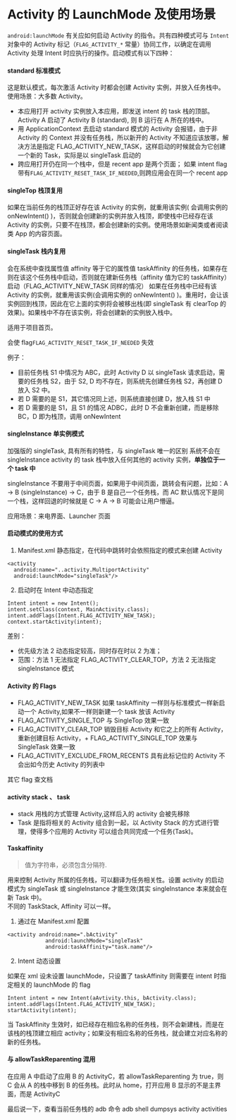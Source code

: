  # Activity 的 LaunchMode 及使用场景

`android:launchMode` 有关应如何启动 Activity 的指令。共有四种模式可与 `Intent` 对象中的 Activity 标记（`FLAG_ACTIVITY_*` 常量）协同工作，以确定在调用 Activity 处理 Intent 时应执行的操作。启动模式有以下四种：

#### standard 标准模式

这是默认模式，每次激活 Activity 时都会创建 Activity 实例，并放入任务栈中。使用场景：大多数 Activity。

* 本应用打开 activity 实例放入本应用，即发送 intent 的 task 栈的顶部。Activity A 启动了 Activity B (standard), 则 B 运行在 A 所在的栈中。
* 用 ApplicationContext 去启动 standard 模式的 Activity 会报错，由于非 Activity 的 Context 并没有任务栈，所以新开的 Activity 不知道应该放哪，解决方法是指定 FLAG_ACTIVITY_NEW_TASK，这样启动的时候就会为它创建一个新的 Task，实际是以 singleTask 启动的
* 跨应用打开仍在同一个栈中，但是 recent app 是两个页面； 如果 intent flag 带有`FLAG_ACTIVITY_RESET_TASK_IF_NEEDED`,则跨应用会在同一个 recent app

#### singleTop 栈顶复用

如果在当前任务的栈顶正好存在该 Activity 的实例，就重用该实例( 会调用实例的 onNewIntent() )，否则就会创建新的实例并放入栈顶，即使栈中已经存在该 Activity 的实例，只要不在栈顶，都会创建新的实例。使用场景如新闻类或者阅读类 App 的内容页面。

#### singleTask 栈内复用

会在系统中查找属性值 affinity 等于它的属性值 taskAffinity 的任务栈，如果存在则在该这个任务栈中启动，否则就在建新任务栈（affinity 值为它的 taskAffinity）启动（FLAG_ACTIVITY_NEW_TASK 同样的情况）
如果在任务栈中已经有该 Activity 的实例，就重用该实例(会调用实例的 onNewIntent() )。重用时，会让该实例回到栈顶，因此在它上面的实例将会被移出栈(即 singleTask 有 clearTop 的效果)。如果栈中不存在该实例，将会创建新的实例放入栈中。

适用于项目首页。

会使 flag`FLAG_ACTIVITY_RESET_TASK_IF_NEEDED` 失效

例子：

* 目前任务栈 S1 中情况为 ABC，此时 Activity D 以 singleTask 请求启动，需要的任务栈 S2，由于 S2, D 均不存在，则系统先创建任务栈 S2，再创建 D 放入 S2 中。
* 若 D 需要的是 S1，其它情况同上述，则系统直接创建 D，放入栈 S1 中
* 若 D 需要的是 S1，且 S1 的情况 ADBC，此时 D 不会重新创建，而是移除 BC，D 即为栈顶，调用 onNewIntent

#### singleInstance 单实例模式

加强版的 singleTask, 具有所有的特性，与 singleTask 唯一的区别 系统不会在 singleInstance activity 的 task 栈中放入任何其他的 activity 实例，**单独位于一个 task 中** 

singleInstance 不要用于中间页面，如果用于中间页面，跳转会有问题，比如：A -> B (singleInstance) -> C，由于 B 是自己一个任务栈，而 AC 默认情况下是同一个栈，这样回退的时候就是 C -> A -> B 可能会让用户懵逼。

应用场景：来电界面、Launcher 页面


#### 启动模式的使用方式

1. Manifest.xml 静态指定，在代码中跳转时会依照指定的模式来创建 Activity

```
<activity
  android:name="..activity.MultiportActivity"
  android:launchMode="singleTask"/>
```

2. 启动时在 Intent 中动态指定

```
Intent intent = new Intent();
intent.setClass(context, MainActivity.class);
intent.addFlags(Intent.FLAG_ACTIVITY_NEW_TASK);
context.startActivity(intent);
```

差别：

* 优先级方法 2 动态指定较高，同时存在时以 2 为准；
* 范围：方法 1 无法指定 FLAG_ACTIVITY_CLEAR_TOP，方法 2 无法指定 singleInstance 模式

#### Activity 的 Flags

* FLAG_ACTIVITY_NEW_TASK 如果 taskAffinity 一样则与标准模式一样新启动一个 Activity,如果不一样则新建一个 task 放该 Activity
* FLAG_ACTIVITY_SINGLE_TOP 与 SingleTop 效果一致
* FLAG_ACTIVITY_CLEAR_TOP 销毁目标 Activity 和它之上的所有 Activity，重新创建目标 Activity，+ FLAG_ACTIVITY_SINGLE_TOP 效果与 SingleTask 效果一致
* FLAG_ACTIVITY_EXCLUDE_FROM_RECENTS 具有此标记位的 Activity 不会出如今历史 Activity 的列表中

其它 flag 查文档

#### activity stack 、 task

* stack 用栈的方式管理 Activity,这样后入的 activity 会被先移除
* Task 是指将相关的 Activity 组合到一起，以 Activity Stack 的方式进行管理，使得多个应用的 Activity 可以组合共同完成一个任务(Task)。

#### Taskaffinity

> 值为字符串，必须包含分隔符.

用来控制 Activity 所属的任务栈，可以翻译为任务相关性。设置 activity 的启动模式为 singleTask 或 singleInstance 才能生效(其实 singleInstance 本来就会在新 Task 中)。    
不同的 TaskStack, Affinity 可以一样。

1. 通过在 Manifest.xml 配置

```
<activity android:name=".bActivity"
            android:launchMode="singleTask"
            android:taskAffinity="task.name"/>
```
2. Intent 动态设置

如果在 xml 设未设置 launchMode，只设置了 taskAffinity 则需要在 intent 时指定相关的 launchMode 的 flag

```
Intent intent = new Intent(aAvtivity.this, bActivity.class);
intent.addFlags(Intent.FLAG_ACTIVITY_NEW_TASK);
startActivity(intent);
```

当 TaskAffinity 生效时，如已经存在相应名称的任务栈，则不会新建栈，而是在该栈的栈顶建立相应 activity；如果没有相应名称的任务栈，就会建立对应名称的新的任务栈。

#### 与 allowTaskReparenting 混用

在应用 A 中启动了应用 B 的 ActivityC，若 allowTaskReparenting 为 true，则 C 会从 A 的栈中移到 B 的任务栈。此时从 home，打开应用 B 显示的不是主界面，而是 ActivityC


最后说一下，查看当前任务栈的 adb 命令 adb shell dumpsys activity activities 

